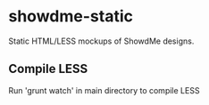 showdme-static
==============

Static HTML/LESS mockups of ShowdMe designs.  


## Compile LESS
Run 'grunt watch' in main directory to compile LESS